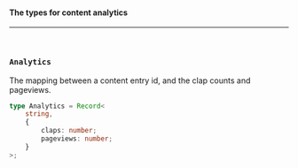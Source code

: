 #### The types for content analytics

<hr>
<br>

### `Analytics`

The mapping between a content entry id, and the clap counts and pageviews.

```ts
type Analytics = Record<
	string,
	{
		claps: number;
		pageviews: number;
	}
>;
```
